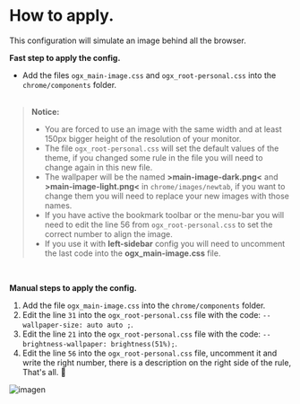 # How to apply.
<p>This configuration will simulate an image behind all the browser.</p>
<p><b>Fast step to apply the config.</b></p>

- Add the files <code>ogx_main-image.css</code> and <code>ogx_root-personal.css</code> into the <code>chrome/components</code> folder.</br></br>

> <p><b>Notice:</b></br><ul><li>You are forced to use an image with the same width and at least 150px bigger height of the resolution of your monitor.</li><li>The file <code>ogx_root-personal.css</code> will set the default values of the theme, if you changed some rule in the file you will need to change again in this new file. <li>The wallpaper will be the named <b>>main-image-dark.png<</b> and <b>>main-image-light.png<</b> in <code>chrome/images/newtab</code>, if you want to change them you will need to replace your new images with those names.</li><li>If you have active the bookmark toolbar or the menu-bar you will need to edit the line 56 from <code>ogx_root-personal.css</code> to set the correct number to align the image.</li><li>If you use it with <b>left-sidebar</b> config you will need to uncomment the last code into the <b>ogx_main-image.css</b> file.</li></ul></p>
</br>

<p><b>Manual steps to apply the config.</b></p>
<ol>
  <li>Add the file <code>ogx_main-image.css</code> into the <code>chrome/components</code> folder.</li>
  <li>Edit the line <code>31</code> into the <code>ogx_root-personal.css</code> file with the code: <code>--wallpaper-size: auto auto ;</code>.</li>
  <li>Edit the line <code>21</code> into the <code>ogx_root-personal.css</code> file with the code: <code>--brightness-wallpaper: brightness(51%);</code>.</li>
  <li> Edit the line <code>56</code> into the <code>ogx_root-personal.css</code> file, uncomment it and write the right number, 
  there is a description on the right side of the rule, That's all. 💙</li>
</ol>

![imagen](https://user-images.githubusercontent.com/22057609/235237869-7e2aab34-e82f-4fd7-b559-a9e51305ca09.png)
